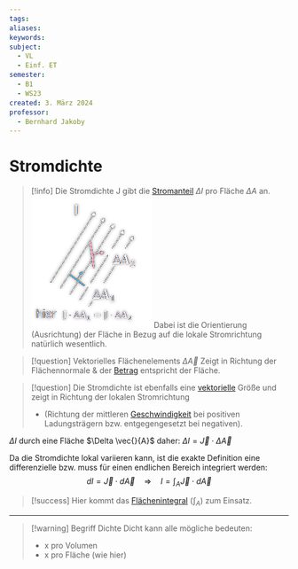 ```yaml
---
tags: 
aliases: 
keywords: 
subject:
  - VL
  - Einf. ET
semester:
  - B1
  - WS23
created: 3. März 2024
professor:
  - Bernhard Jakoby
---
```

 

# Stromdichte

> [!info] Die Stromdichte J gibt die [Stromanteil](elektrischer%20Strom.md) $\Delta I$ pro Fläche $\Delta A$ an.
> ![InlineR|242](assets/BspVekFlaecheStromdichte.png) Dabei ist die Orientierung (Ausrichtung) der Fläche in Bezug auf die lokale Stromrichtung natürlich wesentlich.

> [!question] Vektorielles Flächenelements $\Delta \vec{A}$ 
> Zeigt in Richtung der Flächennormale & der [Betrag](../Mathematik/Betrag.md) entspricht der Fläche.

> [!question] Die Stromdichte ist ebenfalls eine [vektorielle](../Mathematik/mathe%20(3)/Vektor.md) Größe
> und zeigt in Richtung der lokalen Stromrichtung
> - (Richtung der mittleren [Geschwindigkeit](../Physik/Kinematik.md) bei positiven Ladungsträgern bzw. entgegengesetzt bei negativen).

$\Delta I$ durch eine Fläche $\Delta \vec{}{A}$ daher: $\Delta I=\vec{J} \cdot \Delta \vec{A}$

Da die Stromdichte lokal variieren kann, ist die exakte Definition eine differenzielle bzw. muss für einen endlichen Bereich integriert werden:
$$
d I=\vec{J} \cdot d \vec{A} \quad \Rightarrow \quad I=\int_A \vec{J} \cdot d \vec{A}
$$

> [!success] Hier kommt das [Flächenintegral](Flächenintegral.md) ($\int _{A}$) zum Einsatz.

---

> [!warning] Begriff Dichte
> Dicht kann alle mögliche bedeuten:
> - x pro Volumen
> - x pro Fläche (wie hier)
